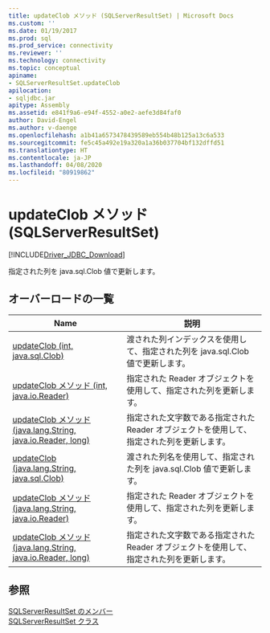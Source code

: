 ```yaml
---
title: updateClob メソッド (SQLServerResultSet) | Microsoft Docs
ms.custom: ''
ms.date: 01/19/2017
ms.prod: sql
ms.prod_service: connectivity
ms.reviewer: ''
ms.technology: connectivity
ms.topic: conceptual
apiname:
- SQLServerResultSet.updateClob
apilocation:
- sqljdbc.jar
apitype: Assembly
ms.assetid: e841f9a6-e94f-4552-a0e2-aefe3d84faf0
author: David-Engel
ms.author: v-daenge
ms.openlocfilehash: a1b41a6573478439589eb554b48b125a13c6a533
ms.sourcegitcommit: fe5c45a492e19a320a1a36b037704bf132dffd51
ms.translationtype: HT
ms.contentlocale: ja-JP
ms.lasthandoff: 04/08/2020
ms.locfileid: "80919862"
---
```

# <a name="updateclob-method-sqlserverresultset"></a>updateClob メソッド (SQLServerResultSet)
[!INCLUDE[Driver_JDBC_Download](../../../includes/driver_jdbc_download.md)]

  指定された列を java.sql.Clob 値で更新します。  
  
## <a name="overload-list"></a>オーバーロードの一覧  
  
|Name|説明|  
|----------|-----------------|  
|[updateClob (int, java.sql.Clob)](../../../connect/jdbc/reference/updateclob-method-int-java-sql-clob.md)|渡された列インデックスを使用して、指定された列を java.sql.Clob 値で更新します。|  
|[updateClob メソッド &#40;int, java.io.Reader&#41;](../../../connect/jdbc/reference/updateclob-method-int-java-io-reader.md)|指定された Reader オブジェクトを使用して、指定された列を更新します。|  
|[updateClob メソッド &#40;java.lang.String, java.io.Reader, long&#41;](../../../connect/jdbc/reference/updateclob-method-java-lang-string-java-io-reader-long.md)|指定された文字数である指定された Reader オブジェクトを使用して、指定された列を更新します。|  
|[updateClob (java.lang.String, java.sql.Clob)](../../../connect/jdbc/reference/updateclob-method-java-lang-string-java-sql-clob.md)|渡された列名を使用して、指定された列を java.sql.Clob 値で更新します。|  
|[updateClob メソッド &#40;java.lang.String, java.io.Reader&#41;](../../../connect/jdbc/reference/updateclob-method-java-lang-string-java-io-reader.md)|指定された Reader オブジェクトを使用して、指定された列を更新します。|  
|[updateClob メソッド &#40;java.lang.String, java.io.Reader, long&#41;](../../../connect/jdbc/reference/updateclob-method-java-lang-string-java-io-reader-long.md)|指定された文字数である指定された Reader オブジェクトを使用して、指定された列を更新します。|  
  
## <a name="see-also"></a>参照  
 [SQLServerResultSet のメンバー](../../../connect/jdbc/reference/sqlserverresultset-members.md)   
 [SQLServerResultSet クラス](../../../connect/jdbc/reference/sqlserverresultset-class.md)  
  
  
